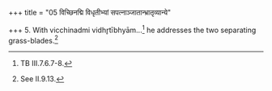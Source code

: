 +++
title = "05 विच्छिनद्मि विधृतीभ्यां सपत्नाञ्जातान्भ्रातृव्यान्ये"

+++
5. With vicchinadmi vidhr̥tībhyām...[^1] he addresses the two separating grass-blades.[^2]  

[^1]: TB III.7.6.7-8.  

[^2]: See II.9.13.
